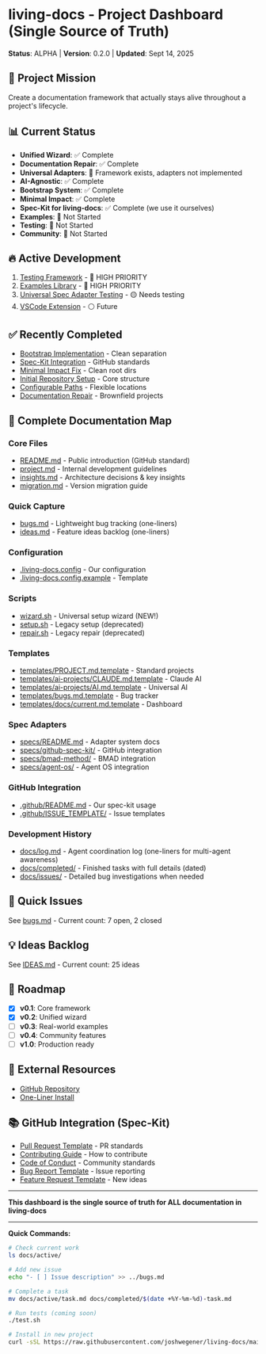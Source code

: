 # living-docs - Project Dashboard (Single Source of Truth)

**Status**: ALPHA | **Version**: 0.2.0 | **Updated**: Sept 14, 2025

## 🎯 Project Mission
Create a documentation framework that actually stays alive throughout a project's lifecycle.

## 📊 Current Status
- **Unified Wizard**: ✅ Complete
- **Documentation Repair**: ✅ Complete
- **Universal Adapters**: 🔴 Framework exists, adapters not implemented
- **AI-Agnostic**: ✅ Complete
- **Bootstrap System**: ✅ Complete
- **Minimal Impact**: ✅ Complete
- **Spec-Kit for living-docs**: ✅ Complete (we use it ourselves)
- **Examples**: 🔴 Not Started
- **Testing**: 🔴 Not Started
- **Community**: 🔴 Not Started

## 🔥 Active Development
1. [Testing Framework](./active/06-testing-framework.md) - 🔴 HIGH PRIORITY
2. [Examples Library](./active/07-examples-library.md) - 🔴 HIGH PRIORITY
3. [Universal Spec Adapter Testing](./active/03-universal-spec-adapter.md) - 🟡 Needs testing
4. [VSCode Extension](./active/08-vscode-extension.md) - ⚪ Future

## ✅ Recently Completed
- [Bootstrap Implementation](./completed/2025-09-14-bootstrap-implementation.md) - Clean separation
- [Spec-Kit Integration](./completed/2025-09-14-spec-kit-integration.md) - GitHub standards
- [Minimal Impact Fix](./completed/2025-09-14-minimal-impact-fix.md) - Clean root dirs
- [Initial Repository Setup](./active/01-initial-setup.md) - Core structure
- [Configurable Paths](./active/04-configurable-docs-location.md) - Flexible locations
- [Documentation Repair](./active/05-documentation-repair-system.md) - Brownfield projects

## 📂 Complete Documentation Map

### Core Files
- [README.md](../README.md) - Public introduction (GitHub standard)
- [project.md](../project.md) - Internal development guidelines
- [insights.md](../insights.md) - Architecture decisions & key insights
- [migration.md](../migration.md) - Version migration guide

### Quick Capture
- [bugs.md](../bugs.md) - Lightweight bug tracking (one-liners)
- [ideas.md](../ideas.md) - Feature ideas backlog (one-liners)

### Configuration
- [.living-docs.config](../.living-docs.config) - Our configuration
- [.living-docs.config.example](../.living-docs.config.example) - Template

### Scripts
- [wizard.sh](../wizard.sh) - Universal setup wizard (NEW!)
- [setup.sh](../setup.sh) - Legacy setup (deprecated)
- [repair.sh](../repair.sh) - Legacy repair (deprecated)

### Templates
- [templates/PROJECT.md.template](../templates/PROJECT.md.template) - Standard projects
- [templates/ai-projects/CLAUDE.md.template](../templates/ai-projects/CLAUDE.md.template) - Claude AI
- [templates/ai-projects/AI.md.template](../templates/ai-projects/AI.md.template) - Universal AI
- [templates/bugs.md.template](../templates/bugs.md.template) - Bug tracker
- [templates/docs/current.md.template](../templates/docs/current.md.template) - Dashboard

### Spec Adapters
- [specs/README.md](../specs/README.md) - Adapter system docs
- [specs/github-spec-kit/](../specs/github-spec-kit/) - GitHub integration
- [specs/bmad-method/](../specs/bmad-method/) - BMAD integration
- [specs/agent-os/](../specs/agent-os/) - Agent OS integration

### GitHub Integration
- [.github/README.md](../.github/README.md) - Our spec-kit usage
- [.github/ISSUE_TEMPLATE/](../.github/ISSUE_TEMPLATE/) - Issue templates

### Development History
- [docs/log.md](./log.md) - Agent coordination log (one-liners for multi-agent awareness)
- [docs/completed/](./completed/) - Finished tasks with full details (dated)
- [docs/issues/](./issues/) - Detailed bug investigations when needed

## 🐛 Quick Issues
See [bugs.md](../bugs.md) - Current count: 7 open, 2 closed

## 💡 Ideas Backlog
See [IDEAS.md](../IDEAS.md) - Current count: 25 ideas

## 🔮 Roadmap
- [x] **v0.1**: Core framework
- [x] **v0.2**: Unified wizard
- [ ] **v0.3**: Real-world examples
- [ ] **v0.4**: Community features
- [ ] **v1.0**: Production ready

## 📖 External Resources
- [GitHub Repository](https://github.com/joshwegener/living-docs)
- [One-Liner Install](https://raw.githubusercontent.com/joshwegener/living-docs/main/wizard.sh)

## 📚 GitHub Integration (Spec-Kit)
- [Pull Request Template](../.github/pull_request_template.md) - PR standards
- [Contributing Guide](../.github/CONTRIBUTING.md) - How to contribute
- [Code of Conduct](../.github/CODE_OF_CONDUCT.md) - Community standards
- [Bug Report Template](../.github/ISSUE_TEMPLATE/bug_report.md) - Issue reporting
- [Feature Request Template](../.github/ISSUE_TEMPLATE/feature_request.md) - New ideas

---

**This dashboard is the single source of truth for ALL documentation in living-docs**

---

**Quick Commands:**
```bash
# Check current work
ls docs/active/

# Add new issue
echo "- [ ] Issue description" >> ../bugs.md

# Complete a task
mv docs/active/task.md docs/completed/$(date +%Y-%m-%d)-task.md

# Run tests (coming soon)
./test.sh

# Install in new project
curl -sSL https://raw.githubusercontent.com/joshwegener/living-docs/main/wizard.sh | bash
```